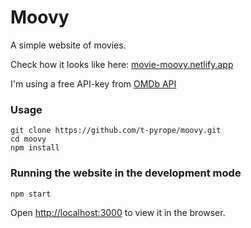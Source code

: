 # Moovy

A simple website of movies.

Check how it looks like here: [movie-moovy.netlify.app](https://movie-moovy.netlify.app/)

I'm using a free API-key from [OMDb API](http://www.omdbapi.com/)

### Usage
```
git clone https://github.com/t-pyrope/moovy.git
cd moovy
npm install
```
### Running the website in the development mode

`npm start`

Open [http://localhost:3000](http://localhost:3000) to view it in the browser.
